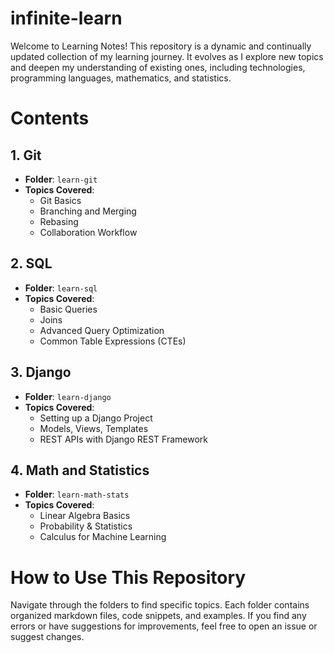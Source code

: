 # infinite-learn
Welcome to Learning Notes! This repository is a dynamic and continually updated collection of my learning journey. It evolves as I explore new topics and deepen my understanding of existing ones, including technologies, programming languages, mathematics, and statistics.

# Contents

## 1. Git
- **Folder**: `learn-git`
- **Topics Covered**:
  - Git Basics
  - Branching and Merging
  - Rebasing
  - Collaboration Workflow

## 2. SQL
- **Folder**: `learn-sql`
- **Topics Covered**:
  - Basic Queries
  - Joins
  - Advanced Query Optimization
  - Common Table Expressions (CTEs)

## 3. Django
- **Folder**: `learn-django`
- **Topics Covered**:
  - Setting up a Django Project
  - Models, Views, Templates
  - REST APIs with Django REST Framework

## 4. Math and Statistics
- **Folder**: `learn-math-stats`
- **Topics Covered**:
  - Linear Algebra Basics
  - Probability & Statistics
  - Calculus for Machine Learning

# How to Use This Repository  
Navigate through the folders to find specific topics. Each folder contains organized markdown files, code snippets, and examples. If you find any errors or have suggestions for improvements, feel free to open an issue or suggest changes.
